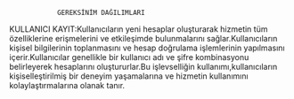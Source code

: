 
				GEREKSİNİM DAĞILIMLARI
KULLANICI KAYIT:Kullanıcıların yeni hesaplar oluşturarak hizmetin tüm özelliklerine erişmelerini ve etkileşimde bulunmalarını sağlar.Kullanıcıların kişisel bilgilerinin toplanmasını ve hesap doğrulama işlemlerinin yapılmasını içerir.Kullanıcılar genellikle bir kullanıcı adı ve şifre kombinasyonu belirleyerek hesaplarını oluştururlar.Bu işlevselliğin kullanımı,kullanıcıların kişiselleştirilmiş bir deneyim yaşamalarına ve hizmetin kullanımını kolaylaştırmalarına olanak tanır.				

